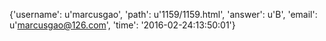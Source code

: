 {'username': u'marcusgao', 'path': u'1159/1159.html', 'answer': u'B', 'email': u'marcusgao@126.com', 'time': '2016-02-24:13:50:01'}